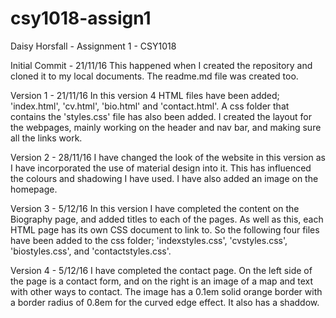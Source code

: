 # csy1018-assign1
Daisy Horsfall - Assignment 1 - CSY1018


Initial Commit - 21/11/16
	This happened when I created the repository and cloned it to my local documents. The readme.md file was created
	too.


Version 1 - 21/11/16
	In this version 4 HTML files have been added; 'index.html', 'cv.html', 'bio.html' and 'contact.html'.
	A css folder that contains the 'styles.css' file has also been added. I created the layout for the webpages,
	mainly working on the header and nav bar, and making sure all the links work.

Version 2 - 28/11/16
	I have changed the look of the website in this version as I have incorporated the use of material design into it.
	This has influenced the colours and shadowing I have used. I have also added an image on the homepage.

Version 3 - 5/12/16
	In this version I have completed the content on the Biography page, and added titles to each of the pages. As well as this, each HTML page has its own CSS document to link to. So the following four files have been added to the css folder; 'indexstyles.css', 'cvstyles.css', 'biostyles.css', and 'contactstyles.css'.

Version 4 - 5/12/16
	I have completed the contact page. On the left side of the page is a contact form, and on the right is an image of a map and text with other ways to contact. The image has a 0.1em solid orange border with a border radius of 0.8em for the curved edge effect. It also has a shaddow.
